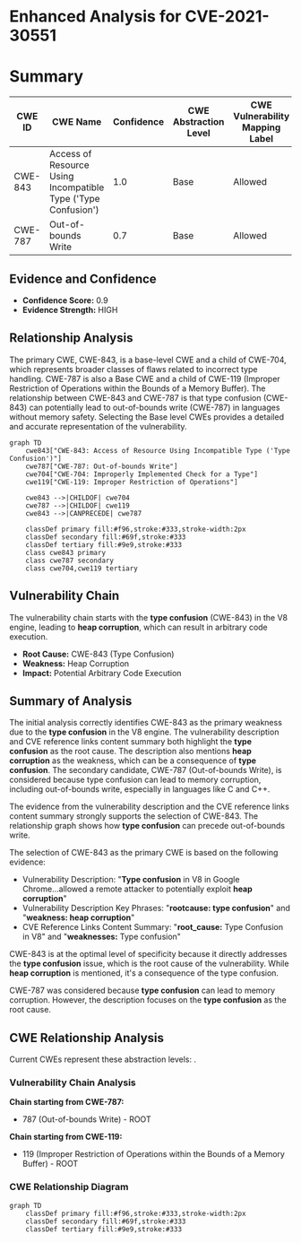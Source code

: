# Enhanced Analysis for CVE-2021-30551

# Summary
| CWE ID | CWE Name | Confidence | CWE Abstraction Level | CWE Vulnerability Mapping Label | CWE-Vulnerability Mapping Notes |
|---|---|---|---|---|---|
| CWE-843 | Access of Resource Using Incompatible Type ('Type Confusion') | 1.0 | Base | Allowed | Primary CWE |
| CWE-787 | Out-of-bounds Write | 0.7 | Base | Allowed | Secondary Candidate |

## Evidence and Confidence

*   **Confidence Score:** 0.9
*   **Evidence Strength:** HIGH

## Relationship Analysis
The primary CWE, CWE-843, is a base-level CWE and a child of CWE-704, which represents broader classes of flaws related to incorrect type handling. CWE-787 is also a Base CWE and a child of CWE-119 (Improper Restriction of Operations within the Bounds of a Memory Buffer). The relationship between CWE-843 and CWE-787 is that type confusion (CWE-843) can potentially lead to out-of-bounds write (CWE-787) in languages without memory safety. Selecting the Base level CWEs provides a detailed and accurate representation of the vulnerability.

```mermaid
graph TD
    cwe843["CWE-843: Access of Resource Using Incompatible Type ('Type Confusion')"]
    cwe787["CWE-787: Out-of-bounds Write"]
    cwe704["CWE-704: Improperly Implemented Check for a Type"]
    cwe119["CWE-119: Improper Restriction of Operations"]
    
    cwe843 -->|CHILDOF| cwe704
    cwe787 -->|CHILDOF| cwe119
    cwe843 -->|CANPRECEDE| cwe787
    
    classDef primary fill:#f96,stroke:#333,stroke-width:2px
    classDef secondary fill:#69f,stroke:#333
    classDef tertiary fill:#9e9,stroke:#333
    class cwe843 primary
    class cwe787 secondary
    class cwe704,cwe119 tertiary
```

## Vulnerability Chain
The vulnerability chain starts with the **type confusion** (CWE-843) in the V8 engine, leading to **heap corruption**, which can result in arbitrary code execution.
- **Root Cause:** CWE-843 (Type Confusion)
- **Weakness:** Heap Corruption
- **Impact:** Potential Arbitrary Code Execution

## Summary of Analysis
The initial analysis correctly identifies CWE-843 as the primary weakness due to the **type confusion** in the V8 engine. The vulnerability description and CVE reference links content summary both highlight the **type confusion** as the root cause. The description also mentions **heap corruption** as the weakness, which can be a consequence of **type confusion**. The secondary candidate, CWE-787 (Out-of-bounds Write), is considered because type confusion can lead to memory corruption, including out-of-bounds write, especially in languages like C and C++.

The evidence from the vulnerability description and the CVE reference links content summary strongly supports the selection of CWE-843. The relationship graph shows how **type confusion** can precede out-of-bounds write.

The selection of CWE-843 as the primary CWE is based on the following evidence:
- Vulnerability Description: "**Type confusion** in V8 in Google Chrome...allowed a remote attacker to potentially exploit **heap corruption**"
- Vulnerability Description Key Phrases: "**rootcause: type confusion**" and "**weakness: heap corruption**"
- CVE Reference Links Content Summary: "**root_cause:** Type Confusion in V8" and "**weaknesses:** Type confusion"

CWE-843 is at the optimal level of specificity because it directly addresses the **type confusion** issue, which is the root cause of the vulnerability. While **heap corruption** is mentioned, it's a consequence of the type confusion.

CWE-787 was considered because **type confusion** can lead to memory corruption. However, the description focuses on the **type confusion** as the root cause.


## CWE Relationship Analysis

Current CWEs represent these abstraction levels: .


### Vulnerability Chain Analysis

**Chain starting from CWE-787:**
- 787 (Out-of-bounds Write) - ROOT


**Chain starting from CWE-119:**
- 119 (Improper Restriction of Operations within the Bounds of a Memory Buffer) - ROOT



### CWE Relationship Diagram

```mermaid
graph TD
    classDef primary fill:#f96,stroke:#333,stroke-width:2px
    classDef secondary fill:#69f,stroke:#333
    classDef tertiary fill:#9e9,stroke:#333
```